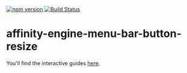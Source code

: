 [![npm version](https://badge.fury.io/js/affinity-engine-menu-bar-button-resize.svg)](https://badge.fury.io/js/affinity-engine-menu-bar-button-resize)
[![Build Status](https://travis-ci.org/affinity-engine/affinity-engine-menu-bar-button-resize.svg?branch=master)](https://travis-ci.org/affinity-engine/affinity-engine-menu-bar-button-resize)

# affinity-engine-menu-bar-button-resize

You'll find the interactive guides [here](http://www.affinityengine.org/#/api/components/menu-bar/buttons/resize).
